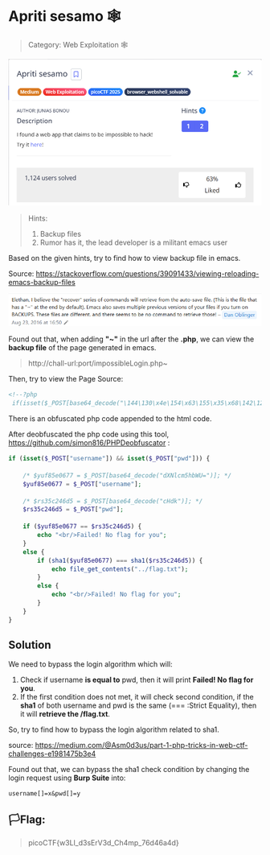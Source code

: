 # Apriti sesamo 🕸️

> Category: Web Exploitation 🕸️

![img](chall.png)


>Hints:
>1. Backup files
>2. Rumor has it, the lead developer is a militant emacs user

Based on the given hints, try to find how to view backup file in emacs.

Source: https://stackoverflow.com/questions/39091433/viewing-reloading-emacs-backup-files

![img](clue.png)

Found out that, when adding **"~"** in the url after the **.php**, we can view the **backup file** of the page generated in emacs.

>http://chall-url:port/impossibleLogin.php~

Then, try to view the Page Source:


```html
<!--?php
 if(isset($_POST[base64_decode("\144\130\x4e\154\x63\155\x35\x68\142\127\125\x3d")])&& isset($_POST[base64_decode("\143\x48\x64\x6b")])){$yuf85e0677=$_POST[base64_decode("\144\x58\x4e\154\x63\x6d\65\150\x62\127\x55\75")];$rs35c246d5=$_POST[base64_decode("\143\x48\144\153")];if($yuf85e0677==$rs35c246d5){echo base64_decode("\x50\x47\112\x79\x4c\172\x35\x47\x59\127\154\163\132\127\x51\x68\111\x45\x35\166\x49\x47\132\163\131\127\x63\x67\x5a\155\71\171\111\x48\x6c\166\x64\x51\x3d\x3d");}else{if(sha1($yuf85e0677)===sha1($rs35c246d5)){echo file_get_contents(base64_decode("\x4c\151\64\166\x5a\x6d\x78\x68\x5a\x79\65\60\145\110\x51\75"));}else{echo base64_decode("\x50\107\112\171\x4c\x7a\65\107\x59\x57\154\x73\x5a\127\x51\x68\x49\105\x35\x76\111\x47\132\x73\131\127\x63\x67\x5a\155\71\x79\x49\110\154\x76\x64\x51\x3d\75");}}}?-->
```

There is an obfuscated php code appended to the html code.

After deobfuscated the php code using this tool, https://github.com/simon816/PHPDeobfuscator :

```php
if (isset($_POST["username"]) && isset($_POST["pwd"])) {

    /* $yuf85e0677 = $_POST[base64_decode("dXNlcm5hbWU=")]; */
    $yuf85e0677 = $_POST["username"];

    /* $rs35c246d5 = $_POST[base64_decode("cHdk")]; */
    $rs35c246d5 = $_POST["pwd"];

    if ($yuf85e0677 == $rs35c246d5) {
        echo "<br/>Failed! No flag for you";
    } 
    else {
        if (sha1($yuf85e0677) === sha1($rs35c246d5)) {
            echo file_get_contents("../flag.txt");
        } 
        else {
            echo "<br/>Failed! No flag for you";
        }
    }
}
```

## Solution

We need to bypass the login algorithm which will:
1. Check if username **is equal to** pwd, then it will print **Failed! No flag for you**.
2. If the first condition does not met, it will check second condition, if the **sha1** of both username and pwd is the same (=== :Strict Equality), then it will **retrieve the /flag.txt**.

So, try to find how to bypass the login algorithm related to sha1.

source: https://medium.com/@Asm0d3us/part-1-php-tricks-in-web-ctf-challenges-e1981475b3e4

Found out that, we can bypass the sha1 check condition by changing the login request using **Burp Suite** into:

```
username[]=x&pwd[]=y
```

## 🏳️Flag:
> picoCTF{w3Ll_d3sErV3d_Ch4mp_76d46a4d}